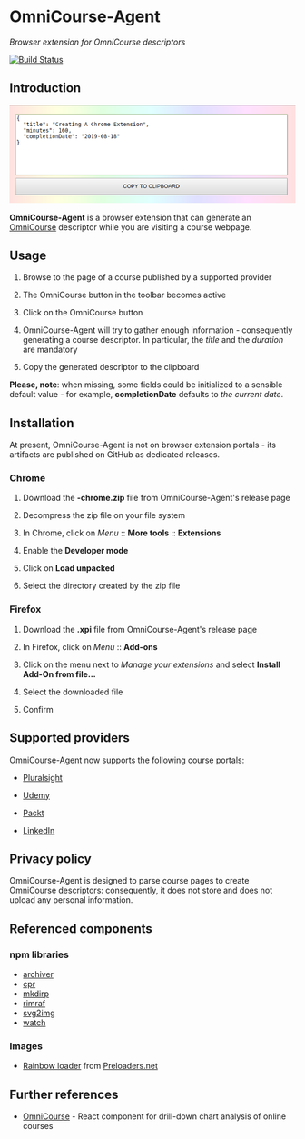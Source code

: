 # OmniCourse-Agent

_Browser extension for OmniCourse descriptors_

[![Build Status](https://travis-ci.org/giancosta86/OmniCourse-Agent.svg?branch=master)](https://travis-ci.org/giancosta86/OmniCourse-Agent)

## Introduction

![Screenshot](screenshots/descriptor.png)

**OmniCourse-Agent** is a browser extension that can generate an [OmniCourse](https://github.com/giancosta86/OmniCourse) descriptor while you are visiting a course webpage.

## Usage

1. Browse to the page of a course published by a supported provider

1. The OmniCourse button in the toolbar becomes active

1. Click on the OmniCourse button

1. OmniCourse-Agent will try to gather enough information - consequently generating a course descriptor. In particular, the _title_ and the _duration_ are mandatory

1. Copy the generated descriptor to the clipboard

**Please, note**: when missing, some fields could be initialized to a sensible default value - for example, **completionDate** defaults to _the current date_.

## Installation

At present, OmniCourse-Agent is not on browser extension portals - its artifacts are published on GitHub as dedicated releases.

### Chrome

1. Download the **-chrome.zip** file from OmniCourse-Agent's release page

1. Decompress the zip file on your file system

1. In Chrome, click on _Menu_ :: **More tools** :: **Extensions**

1. Enable the **Developer mode**

1. Click on **Load unpacked**

1. Select the directory created by the zip file

### Firefox

1. Download the **.xpi** file from OmniCourse-Agent's release page

1. In Firefox, click on _Menu_ :: **Add-ons**

1. Click on the menu next to _Manage your extensions_ and select **Install Add-On from file...**

1. Select the downloaded file

1. Confirm

## Supported providers

OmniCourse-Agent now supports the following course portals:

- [Pluralsight](https://www.pluralsight.com/)

- [Udemy](https://www.udemy.com/)

- [Packt](https://www.packtpub.com/)

- [LinkedIn](https://www.linkedin.com/learning/)

## Privacy policy

OmniCourse-Agent is designed to parse course pages to create OmniCourse descriptors: consequently, it does not store and does not upload any personal information.

## Referenced components

### npm libraries

- [archiver](https://www.npmjs.com/package/archiver)
- [cpr](https://www.npmjs.com/package/cpr)
- [mkdirp](https://www.npmjs.com/package/mkdirp)
- [rimraf](https://www.npmjs.com/package/rimraf)
- [svg2img](https://www.npmjs.com/package/svg2img)
- [watch](https://www.npmjs.com/package/watch)

### Images

- [Rainbow loader](https://icons8.com/preloaders/en/circular/rainbow/) from [Preloaders.net](https://icons8.com/preloaders/)

## Further references

- [OmniCourse](https://github.com/giancosta86/OmniCourse) - React component for drill-down chart analysis of online courses

